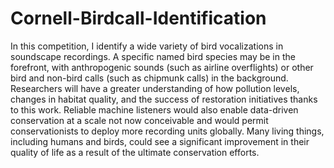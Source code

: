 # Cornell-Birdcall-Identification
In this competition, I identify a wide variety of bird vocalizations in soundscape recordings. A specific named bird species may be in the forefront, with anthropogenic sounds (such as airline overflights) or other bird and non-bird calls (such as chipmunk calls) in the background. Researchers will have a greater understanding of how pollution levels, changes in habitat quality, and the success of restoration initiatives thanks to this work. Reliable machine listeners would also enable data-driven conservation at a scale not now conceivable and would permit conservationists to deploy more recording units globally. Many living things, including humans and birds, could see a significant improvement in their quality of life as a result of the ultimate conservation efforts.
